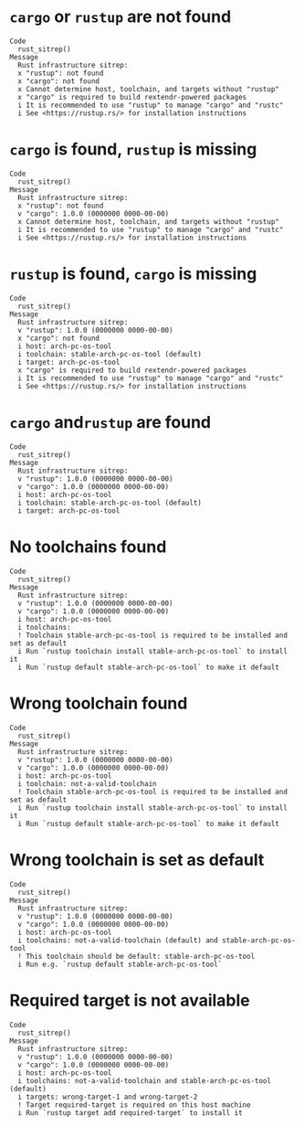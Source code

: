 # `cargo` or `rustup` are not found

    Code
      rust_sitrep()
    Message
      Rust infrastructure sitrep:
      x "rustup": not found
      x "cargo": not found
      x Cannot determine host, toolchain, and targets without "rustup"
      x "cargo" is required to build rextendr-powered packages
      i It is recommended to use "rustup" to manage "cargo" and "rustc"
      i See <https://rustup.rs/> for installation instructions

# `cargo` is found, `rustup` is missing

    Code
      rust_sitrep()
    Message
      Rust infrastructure sitrep:
      x "rustup": not found
      v "cargo": 1.0.0 (0000000 0000-00-00)
      x Cannot determine host, toolchain, and targets without "rustup"
      i It is recommended to use "rustup" to manage "cargo" and "rustc"
      i See <https://rustup.rs/> for installation instructions

# `rustup` is found, `cargo` is missing

    Code
      rust_sitrep()
    Message
      Rust infrastructure sitrep:
      v "rustup": 1.0.0 (0000000 0000-00-00)
      x "cargo": not found
      i host: arch-pc-os-tool
      i toolchain: stable-arch-pc-os-tool (default)
      i target: arch-pc-os-tool
      x "cargo" is required to build rextendr-powered packages
      i It is recommended to use "rustup" to manage "cargo" and "rustc"
      i See <https://rustup.rs/> for installation instructions

# `cargo` and`rustup` are found

    Code
      rust_sitrep()
    Message
      Rust infrastructure sitrep:
      v "rustup": 1.0.0 (0000000 0000-00-00)
      v "cargo": 1.0.0 (0000000 0000-00-00)
      i host: arch-pc-os-tool
      i toolchain: stable-arch-pc-os-tool (default)
      i target: arch-pc-os-tool

# No toolchains found

    Code
      rust_sitrep()
    Message
      Rust infrastructure sitrep:
      v "rustup": 1.0.0 (0000000 0000-00-00)
      v "cargo": 1.0.0 (0000000 0000-00-00)
      i host: arch-pc-os-tool
      i toolchains:
      ! Toolchain stable-arch-pc-os-tool is required to be installed and set as default
      i Run `rustup toolchain install stable-arch-pc-os-tool` to install it
      i Run `rustup default stable-arch-pc-os-tool` to make it default

# Wrong toolchain found

    Code
      rust_sitrep()
    Message
      Rust infrastructure sitrep:
      v "rustup": 1.0.0 (0000000 0000-00-00)
      v "cargo": 1.0.0 (0000000 0000-00-00)
      i host: arch-pc-os-tool
      i toolchain: not-a-valid-toolchain
      ! Toolchain stable-arch-pc-os-tool is required to be installed and set as default
      i Run `rustup toolchain install stable-arch-pc-os-tool` to install it
      i Run `rustup default stable-arch-pc-os-tool` to make it default

# Wrong toolchain is set as default

    Code
      rust_sitrep()
    Message
      Rust infrastructure sitrep:
      v "rustup": 1.0.0 (0000000 0000-00-00)
      v "cargo": 1.0.0 (0000000 0000-00-00)
      i host: arch-pc-os-tool
      i toolchains: not-a-valid-toolchain (default) and stable-arch-pc-os-tool
      ! This toolchain should be default: stable-arch-pc-os-tool
      i Run e.g. `rustup default stable-arch-pc-os-tool`

# Required target is not available

    Code
      rust_sitrep()
    Message
      Rust infrastructure sitrep:
      v "rustup": 1.0.0 (0000000 0000-00-00)
      v "cargo": 1.0.0 (0000000 0000-00-00)
      i host: arch-pc-os-tool
      i toolchains: not-a-valid-toolchain and stable-arch-pc-os-tool (default)
      i targets: wrong-target-1 and wrong-target-2
      ! Target required-target is required on this host machine
      i Run `rustup target add required-target` to install it

